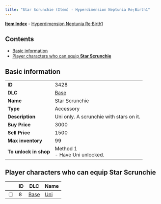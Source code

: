 ```yaml
---
title: "Star Scrunchie (Item) - Hyperdimension Neptunia Re;Birth1"
---
```


[**Item Index**](/neptunia/rb1/item/index.html) - [Hyperdimension Neptunia Re;Birth1](/neptunia/rb1)

## Contents

- [Basic information](#basic-information)
- [Player characters who can equip **Star Scrunchie**](#player-characters-who-can-equip-star-scrunchie)

## Basic information

|   |   |
| -- | -- |
| **ID** | 3428 |
| **DLC** | [Base](/neptunia/rb1/dlc/1-base.html) |
| **Name** | Star Scrunchie |
| **Type** | Accessory |
| **Description** | Uni only. A scrunchie with stars on it. |
| **Buy Price** | 3000 |
| **Sell Price** | 1500 |
| **Max inventory** | 99 |
| **To unlock in shop** | Method 1<br />- Have Uni unlocked. |

## Player characters who can equip **Star Scrunchie**

|    | ID | DLC | Name |
| -- | -- | --- | ---- |
| <input type="checkbox" id="rb1-player-1-8" class="trackbox" /> | 8 | [Base](/neptunia/rb1/dlc/1-base.html) | [Uni](/neptunia/rb1/player/1-8-uni.html) |